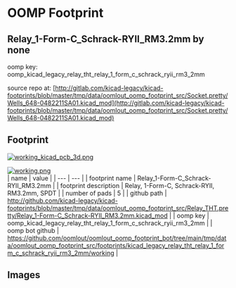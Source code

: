 # OOMP Footprint  
## Relay_1-Form-C_Schrack-RYII_RM3.2mm  by none  
  
oomp key: oomp_kicad_legacy_relay_tht_relay_1_form_c_schrack_ryii_rm3_2mm  
  
source repo at: [http://gitlab.com/kicad-legacy/kicad-footprints/blob/master/tmp/data/oomlout_oomp_footprint_src/Socket.pretty/Wells_648-0482211SA01.kicad_mod](http://gitlab.com/kicad-legacy/kicad-footprints/blob/master/tmp/data/oomlout_oomp_footprint_src/Socket.pretty/Wells_648-0482211SA01.kicad_mod)  
## Footprint  
  
[![working_kicad_pcb_3d.png](working_kicad_pcb_3d_600.png)](working_kicad_pcb_3d.png)  
  
[![working.png](working_600.png)](working.png)  
| name | value | 
| --- | --- | 
| footprint name | Relay_1-Form-C_Schrack-RYII_RM3.2mm | 
| footprint description | Relay, 1-Form-C, Schrack-RYII, RM3.2mm, SPDT | 
| number of pads | 5 | 
| github path | http://github.com/kicad-legacy/kicad-footprints/blob/master/tmp/data/oomlout_oomp_footprint_src/Relay_THT.pretty/Relay_1-Form-C_Schrack-RYII_RM3.2mm.kicad_mod | 
| oomp key | oomp_kicad_legacy_relay_tht_relay_1_form_c_schrack_ryii_rm3_2mm | 
| oomp bot github | https://github.com/oomlout/oomlout_oomp_footprint_bot/tree/main/tmp/data/oomlout_oomp_footprint_src/footprints/kicad_legacy_relay_tht_relay_1_form_c_schrack_ryii_rm3_2mm/working | 
## Images  

